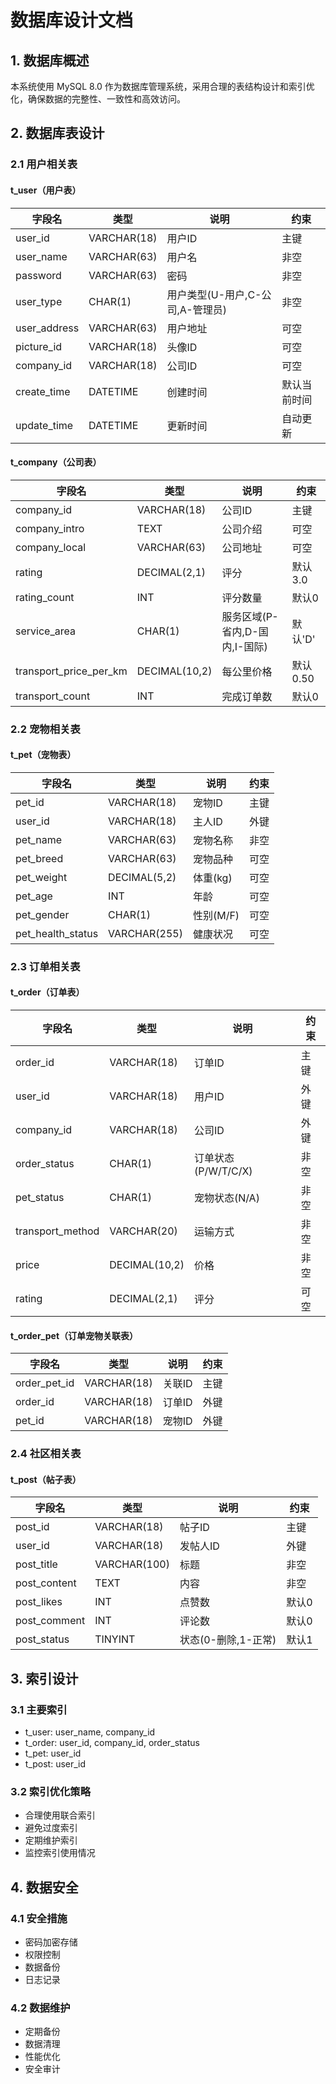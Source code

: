 # 数据库设计文档

## 1. 数据库概述

本系统使用 MySQL 8.0 作为数据库管理系统，采用合理的表结构设计和索引优化，确保数据的完整性、一致性和高效访问。

## 2. 数据库表设计

### 2.1 用户相关表

#### t_user（用户表）
| 字段名 | 类型 | 说明 | 约束 |
|--------|------|------|------|
| user_id | VARCHAR(18) | 用户ID | 主键 |
| user_name | VARCHAR(63) | 用户名 | 非空 |
| password | VARCHAR(63) | 密码 | 非空 |
| user_type | CHAR(1) | 用户类型(U-用户,C-公司,A-管理员) | 非空 |
| user_address | VARCHAR(63) | 用户地址 | 可空 |
| picture_id | VARCHAR(18) | 头像ID | 可空 |
| company_id | VARCHAR(18) | 公司ID | 可空 |
| create_time | DATETIME | 创建时间 | 默认当前时间 |
| update_time | DATETIME | 更新时间 | 自动更新 |

#### t_company（公司表）
| 字段名 | 类型 | 说明 | 约束 |
|--------|------|------|------|
| company_id | VARCHAR(18) | 公司ID | 主键 |
| company_intro | TEXT | 公司介绍 | 可空 |
| company_local | VARCHAR(63) | 公司地址 | 可空 |
| rating | DECIMAL(2,1) | 评分 | 默认3.0 |
| rating_count | INT | 评分数量 | 默认0 |
| service_area | CHAR(1) | 服务区域(P-省内,D-国内,I-国际) | 默认'D' |
| transport_price_per_km | DECIMAL(10,2) | 每公里价格 | 默认0.50 |
| transport_count | INT | 完成订单数 | 默认0 |

### 2.2 宠物相关表

#### t_pet（宠物表）
| 字段名 | 类型 | 说明 | 约束 |
|--------|------|------|------|
| pet_id | VARCHAR(18) | 宠物ID | 主键 |
| user_id | VARCHAR(18) | 主人ID | 外键 |
| pet_name | VARCHAR(63) | 宠物名称 | 非空 |
| pet_breed | VARCHAR(63) | 宠物品种 | 可空 |
| pet_weight | DECIMAL(5,2) | 体重(kg) | 可空 |
| pet_age | INT | 年龄 | 可空 |
| pet_gender | CHAR(1) | 性别(M/F) | 可空 |
| pet_health_status | VARCHAR(255) | 健康状况 | 可空 |

### 2.3 订单相关表

#### t_order（订单表）
| 字段名 | 类型 | 说明 | 约束 |
|--------|------|------|------|
| order_id | VARCHAR(18) | 订单ID | 主键 |
| user_id | VARCHAR(18) | 用户ID | 外键 |
| company_id | VARCHAR(18) | 公司ID | 外键 |
| order_status | CHAR(1) | 订单状态(P/W/T/C/X) | 非空 |
| pet_status | CHAR(1) | 宠物状态(N/A) | 非空 |
| transport_method | VARCHAR(20) | 运输方式 | 非空 |
| price | DECIMAL(10,2) | 价格 | 非空 |
| rating | DECIMAL(2,1) | 评分 | 可空 |

#### t_order_pet（订单宠物关联表）
| 字段名 | 类型 | 说明 | 约束 |
|--------|------|------|------|
| order_pet_id | VARCHAR(18) | 关联ID | 主键 |
| order_id | VARCHAR(18) | 订单ID | 外键 |
| pet_id | VARCHAR(18) | 宠物ID | 外键 |

### 2.4 社区相关表

#### t_post（帖子表）
| 字段名 | 类型 | 说明 | 约束 |
|--------|------|------|------|
| post_id | VARCHAR(18) | 帖子ID | 主键 |
| user_id | VARCHAR(18) | 发帖人ID | 外键 |
| post_title | VARCHAR(100) | 标题 | 非空 |
| post_content | TEXT | 内容 | 非空 |
| post_likes | INT | 点赞数 | 默认0 |
| post_comment | INT | 评论数 | 默认0 |
| post_status | TINYINT | 状态(0-删除,1-正常) | 默认1 |

## 3. 索引设计

### 3.1 主要索引
- t_user: user_name, company_id
- t_order: user_id, company_id, order_status
- t_pet: user_id
- t_post: user_id

### 3.2 索引优化策略
- 合理使用联合索引
- 避免过度索引
- 定期维护索引
- 监控索引使用情况

## 4. 数据安全

### 4.1 安全措施
- 密码加密存储
- 权限控制
- 数据备份
- 日志记录

### 4.2 数据维护
- 定期备份
- 数据清理
- 性能优化
- 安全审计 